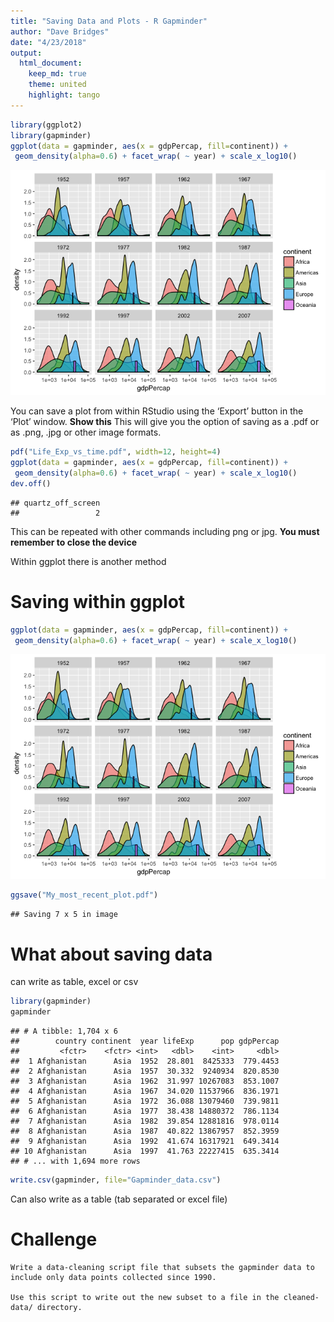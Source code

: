 ```yaml
---
title: "Saving Data and Plots - R Gapminder"
author: "Dave Bridges"
date: "4/23/2018"
output:
  html_document:
    keep_md: true
    theme: united
    highlight: tango
---
```





```r
library(ggplot2)
library(gapminder)
ggplot(data = gapminder, aes(x = gdpPercap, fill=continent)) +
 geom_density(alpha=0.6) + facet_wrap( ~ year) + scale_x_log10()
```

![](saving_files/figure-html/sample-plot-1.png)<!-- -->

You can save a plot from within RStudio using the ‘Export’ button in the ‘Plot’ window. **Show this** This will give you the option of saving as a .pdf or as .png, .jpg or other image formats.


```r
pdf("Life_Exp_vs_time.pdf", width=12, height=4)
ggplot(data = gapminder, aes(x = gdpPercap, fill=continent)) +
 geom_density(alpha=0.6) + facet_wrap( ~ year) + scale_x_log10()
dev.off()
```

```
## quartz_off_screen 
##                 2
```

This can be repeated with other commands including png or jpg.  **You must remember to close the device**  

 Within ggplot there is another method

# Saving within ggplot


```r
ggplot(data = gapminder, aes(x = gdpPercap, fill=continent)) +
 geom_density(alpha=0.6) + facet_wrap( ~ year) + scale_x_log10()
```

![](saving_files/figure-html/ggsave-1.png)<!-- -->

```r
ggsave("My_most_recent_plot.pdf")
```

```
## Saving 7 x 5 in image
```

# What about saving data

can write as table, excel or csv


```r
library(gapminder)
gapminder
```

```
## # A tibble: 1,704 x 6
##        country continent  year lifeExp      pop gdpPercap
##         <fctr>    <fctr> <int>   <dbl>    <int>     <dbl>
##  1 Afghanistan      Asia  1952  28.801  8425333  779.4453
##  2 Afghanistan      Asia  1957  30.332  9240934  820.8530
##  3 Afghanistan      Asia  1962  31.997 10267083  853.1007
##  4 Afghanistan      Asia  1967  34.020 11537966  836.1971
##  5 Afghanistan      Asia  1972  36.088 13079460  739.9811
##  6 Afghanistan      Asia  1977  38.438 14880372  786.1134
##  7 Afghanistan      Asia  1982  39.854 12881816  978.0114
##  8 Afghanistan      Asia  1987  40.822 13867957  852.3959
##  9 Afghanistan      Asia  1992  41.674 16317921  649.3414
## 10 Afghanistan      Asia  1997  41.763 22227415  635.3414
## # ... with 1,694 more rows
```

```r
write.csv(gapminder, file="Gapminder_data.csv")
```

Can also write as a table (tab separated or excel file)

# Challenge


```saving
Write a data-cleaning script file that subsets the gapminder data to include only data points collected since 1990.

Use this script to write out the new subset to a file in the cleaned-data/ directory.
```
